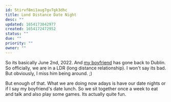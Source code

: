 ```yaml
---
id: 5tirvf8mi1aug7gv7gk3dhc
title: Lond Distance Date Night
desc: ""
updated: 1654173042977
created: 1654172472952
status: ""
due: ""
priority: ""
owner: ""
---
```


So its basically June 2nd, 2022. And [my boyfriend](https://twitter.com/iliekcomputers) has gone back to Dublin. So officially, we are in a LDR (long distance relationship). I won't say its bad. But obviously, I miss him being around. ;)

But enough of that. What we are doing now adays is have our date nights or if I say my boyfriend's date lunch. So we sit together once a week to eat and talk and also play some games. Its actually quite fun.
